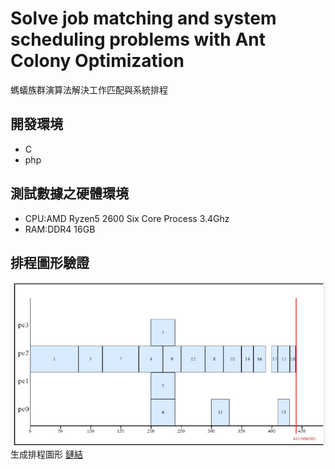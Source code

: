 
# Solve job matching and system scheduling problems with Ant Colony Optimization
 螞蟻族群演算法解決工作匹配與系統排程

## 開發環境
 - C
 - php
## 測試數據之硬體環境

- CPU:AMD Ryzen5 2600 Six Core Process 3.4Ghz
-  RAM:DDR4 16GB
## 排程圖形驗證
![image](https://github.com/sa3214105/Solve-job-matching-and-system-scheduling-problems-with-Ant-Colony-Optimization/blob/main/image/ACO_p0.JPG)
生成排程圖形
	[鏈結](https://makespan.herokuapp.com/form.php)
	
